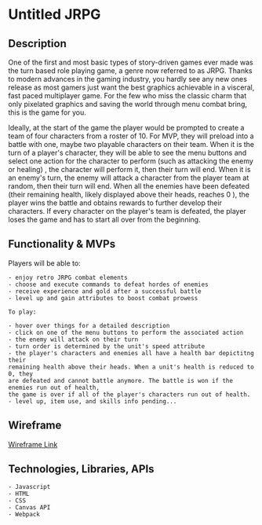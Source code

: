 # Untitled JRPG


## Description
One of the first and most basic types of story-driven games ever made was the turn based role playing game, a genre now referred to as JRPG. Thanks to modern advances in the gaming industry, you hardly see any new ones release as most gamers just want the best graphics achievable in a visceral, fast paced multiplayer game. For the few who miss the classic charm that only pixelated graphics and saving the world through menu combat bring, this is the game for you.

Ideally, at the start of the game the player would be prompted to create a team of four characters from a roster of 10. For MVP, they will preload into a battle with one, maybe two playable characters on their team. When it is the turn of a player's character, they will be able to see the menu buttons and select one action for the character to perform (such as attacking the enemy or healing) , the character will perform it, then their turn will end. When it is an enemy's turn, the enemy will attack a character from the player team at random, then their turn will end. When all the enemies have been defeated (their remaining health, likely displayed above their heads, reaches 0 ), the player wins the battle and obtains rewards to further develop their characters. If every character on the player's team is defeated, the player loses the game and has to start all over from the beginning. 

## Functionality & MVPs

Players will be able to:

    - enjoy retro JRPG combat elements
    - choose and execute commands to defeat hordes of enemies
    - receive experience and gold after a successful battle
    - level up and gain attributes to boost combat prowess

    To play:

    - hover over things for a detailed description
    - click on one of the menu buttons to perform the associated action
    - the enemy will attack on their turn
    - turn order is determined by the unit's speed attribute
    - the player's characters and enemies all have a health bar depictitng their
    remaining health above their heads. When a unit's health is reduced to 0, they
    are defeated and cannot battle anymore. The battle is won if the enemies run out of health,
    the game is over if all of the player's characters run out of health.
    - level up, item use, and skills info pending...


## Wireframe

[Wireframe Link](https://wireframe.cc/XP7Uxa)

## Technologies, Libraries, APIs

    - Javascript
    - HTML
    - CSS
    - Canvas API
    - Webpack
